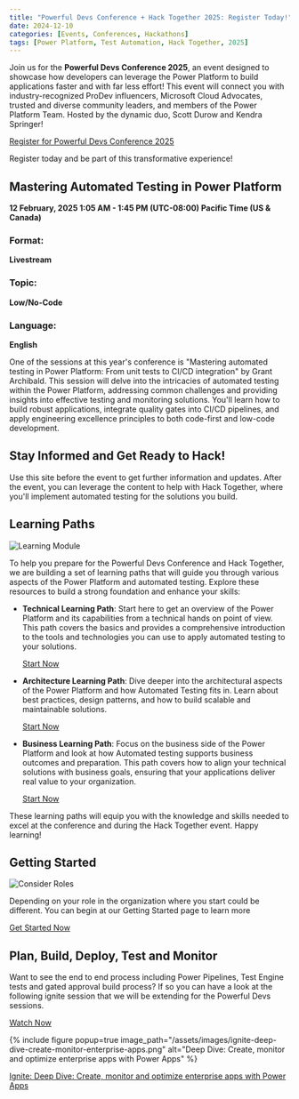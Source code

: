 ```yaml
---
title: "Powerful Devs Conference + Hack Together 2025: Register Today!"
date: 2024-12-10
categories: [Events, Conferences, Hackathons]
tags: [Power Platform, Test Automation, Hack Together, 2025]
---
```


Join us for the **Powerful Devs Conference 2025**, an event designed to showcase how developers can leverage the Power Platform to build applications faster and with far less effort! This event will connect you with industry-recognized ProDev influencers, Microsoft Cloud Advocates, trusted and diverse community leaders, and members of the Power Platform Team. Hosted by the dynamic duo, Scott Durow and Kendra Springer!

<a href="https://developer.microsoft.com/en-us/reactor/events/24442/" class="btn btn--primary">Register for Powerful Devs Conference 2025</a>

Register today and be part of this transformative experience!

## Mastering Automated Testing in Power Platform

**12 February, 2025  1:05 AM - 1:45 PM (UTC-08:00) Pacific Time (US & Canada)**

### Format:
**Livestream**

### Topic:
**Low/No-Code**

### Language:
**English**

One of the sessions at this year's conference is "Mastering automated testing in Power Platform: From unit tests to CI/CD integration" by Grant Archibald. This session will delve into the intricacies of automated testing within the Power Platform, addressing common challenges and providing insights into effective testing and monitoring solutions. You'll learn how to build robust applications, integrate quality gates into CI/CD pipelines, and apply engineering excellence principles to both code-first and low-code development.

## Stay Informed and Get Ready to Hack!

Use this site before the event to get further information and updates. After the event, you can leverage the content to help with Hack Together, where you'll implement automated testing for the solutions you build.

## Learning Paths

![Learning Module](/powerfuldev-testing/learning/media/learning-module.png)
                             
To help you prepare for the Powerful Devs Conference and Hack Together, we are building a set of learning paths that will guide you through various aspects of the Power Platform and automated testing. Explore these resources to build a strong foundation and enhance your skills:

- **Technical Learning Path**: Start here to get an overview of the Power Platform and its capabilities from a technical hands on point of view. This path covers the basics and provides a comprehensive introduction to the tools and technologies you can use to apply automated testing to your solutions.

  <a href="/powerfuldev-testing/learning" class="btn btn--primary">Start Now</a>

- **Architecture Learning Path**: Dive deeper into the architectural aspects of the Power Platform and how Automated Testing fits in. Learn about best practices, design patterns, and how to build scalable and maintainable solutions.

  <a href="/powerfuldev-testing/learning/architecture" class="btn btn--primary">Start Now</a>

- **Business Learning Path**: Focus on the business side of the Power Platform and look at how Automated testing supports business outcomes and preparation. This path covers how to align your technical solutions with business goals, ensuring that your applications deliver real value to your organization.

  <a href="/powerfuldev-testing/learning/business-path" class="btn btn--primary">Start Now</a>

These learning paths will equip you with the knowledge and skills needed to excel at the conference and during the Hack Together event. Happy learning!

## Getting Started

![Consider Roles](/powerfuldev-testing/assets/images/consider-roles.png)

Depending on your role in the organization where you start could be different. You can begin at our Getting Started page to learn more

<a href="/powerfuldev-testing/context/getting-started" class="btn btn--primary">Get Started Now</a>

## Plan, Build, Deploy, Test and Monitor

Want to see the end to end process including Power Pipelines, Test Engine tests and gated approval build process? If so you can have a look at the following ignite session that we will be extending for the Powerful Devs sessions. 

<a href="https://ignite.microsoft.com/en-US/sessions/BRK174" class="btn btn--primary">Watch Now</a>

{% include figure popup=true image_path="/assets/images/ignite-deep-dive-create-monitor-enterprise-apps.png" alt="Deep Dive: Create, monitor and optimize enterprise apps with Power Apps" %}

<a href="/powerfuldev-testing/annoucements/2024/11/28/ignite-deep-drive-enterprise-apps/">Ignite: Deep Dive: Create, monitor and optimize enterprise apps with Power Apps</a>
